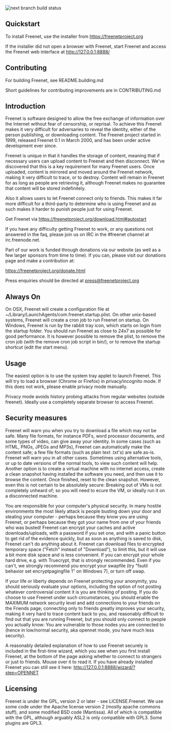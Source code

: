 ![next branch build status](https://travis-ci.org/freenet/fred.svg?branch=next)

## Quickstart

To install Freenet, use the installer from https://freenetproject.org

If the installer did not open a browser with Freenet, start Freenet and access the
Freenet web interface at http://127.0.0.1:8888/

## Contributing

For building Freenet, see README.building.md

Short guidelines for contributing improvements are in CONTRIBUTING.md

## Introduction

Freenet is software designed to allow the free exchange of information over the 
Internet without fear of censorship, or reprisal. To achieve this Freenet makes it 
very difficult for adversaries to reveal the identity, either of the person 
publishing, or downloading content. The Freenet project started in 1999, released 
Freenet 0.1 in March 2000, and has been under active development ever since.

Freenet is unique in that it handles the storage of content, meaning that if 
necessary users can upload content to Freenet and then disconnect. We've 
discovered that this is a key requirement for many Freenet users. Once uploaded, 
content is mirrored and moved around the Freenet network, making it very difficult 
to trace, or to destroy. Content will remain in Freenet for as long as people are 
retrieving it, although Freenet makes no guarantee that content will be stored 
indefinitely.

Also it allows users to let Freenet connect only to friends. This makes it far more 
difficult for a third-party to determine who is using Freenet and as such makes it harder
to punish people just for using Freenet.

Get Freenet via https://freenetproject.org/download.html#autostart

If you have any difficulty getting Freenet to work, or any questions not answered in the 
faq, please join us on IRC in the #freenet channel at irc.freenode.net.

Part of our work is funded through donations 
via our website (as well as a few larger sponsors from time to time). 
If you can, please visit our donations page and make a contribution at:

https://freenetproject.org/donate.html

Press enquiries should be directed at press@freenetproject.org

## Always On
On OSX, Freenet will create a configuration file at 
~/Library/LaunchAgents/com.freenet.startup.plist. On other unix-based systems,
Freenet will create a cron job to run Freenet on startup. On Windows, Freenet is
run by the rabbit tray icon, which starts on login from the startup folder. You should
run Freenet as close to 24x7 as possible for good performance. It is however
possible to remove the plist, to remove the cron job (with the remove cron job
script in bin/), or to remove the startup shortcut (edit the start menu).

## Usage
The easiest option is to use the system tray applet to launch Freenet. This will try to
load a browser (Chrome or Firefox) in privacy/incognito mode. If this does not work,
please enable privacy mode manually.

Privacy mode avoids history probing attacks from regular websites (outside freenet).
Ideally use a completely separate browser to access Freenet.

## Security measures
Freenet will warn you when you try to download a file which may not be safe. Many file
formats, for instance PDFs, word processor documents, and some types of video, can give
away your identity. In some cases (such as HTML, PNGs, JPEGs and MP3s), Freenet can
automatically make the content safe; a few file formats (such as plain text .txt's) are
safe as-is. Freenet will warn you in all other cases. Sometimes using alternative tools,
or up to date versions of the normal tools, to view such content will help. Another
option is to create a virtual machine with no internet access, create a clean snapshot
having installed the software you need, and then use it to browse the content. Once
finished, reset to the clean snapshot. However, even this is not certain to be
absolutely secure: Breaking out of VMs is not completely unheard of; so you will need to
ecure the VM, or ideally run it on a disconnected machine.

You are responsible for your computer's physical security. In many hostile environments
the most likely attack is people busting down your door and stealing your computer -
perhaps because they know you are using Freenet, or perhaps because they got your name
from one of your friends who was busted! Freenet can encrypt your caches
and active downloads/uploads, with a password if you set one, and with a panic button to
get rid of the evidence quickly, but as soon as anything is saved to disk, Freenet can't
do anything about it. Freenet can download files to encrypted temporary space ("Fetch"
instead of "Download"), to limit this, but it will use a bit more disk space and is less
convenient. If you can encrypt your whole hard drive, e.g. with Truecrypt, that is
strongly recommended. Even if you can't, we strongly recommend you encrypt your swapfile
(try "fsutil behavior set encryptpagingfile 1" on Windows 7), or turn off swap.

If your life or liberty depends on Freenet protecting your anonymity, you should
seriously evaluate your options, including the option of not posting whatever
controversial content it is you are thinking of posting. If you do 
choose to use Freenet under such circumstances, you  should enable the MAXIMUM 
network security level and add connections to your friends on the Friends page; 
connecting only to friends greatly improves your security, making it very hard to
trace content back to you, and reasonably difficult to find out that you are
running Freenet, but you should only connect to people you actually know: You are
vulnerable to those nodes you are connected to (hence in low/normal security, aka
opennet mode, you have much less security).

A reasonably detailed explanation of how to use Freenet securely is included in
the first-time wizard, which you see when you first install Freenet, at the bottom
of the page asking whether to connect to strangers or just to friends. Mouse over
it to read it. If you have already installed Freenet you can still see it here:
http://127.0.0.1:8888/wizard/?step=OPENNET

## Licensing
Freenet is under the GPL, version 2 or later - see LICENSE.Freenet. We use some
code under the Apache license version 2 (mostly apache commons stuff), and some
modified BSD code (Mantissa). All of which is compatible with the GPL, although
arguably ASL2 is only compatible with GPL3. Some plugins are GPL3.
